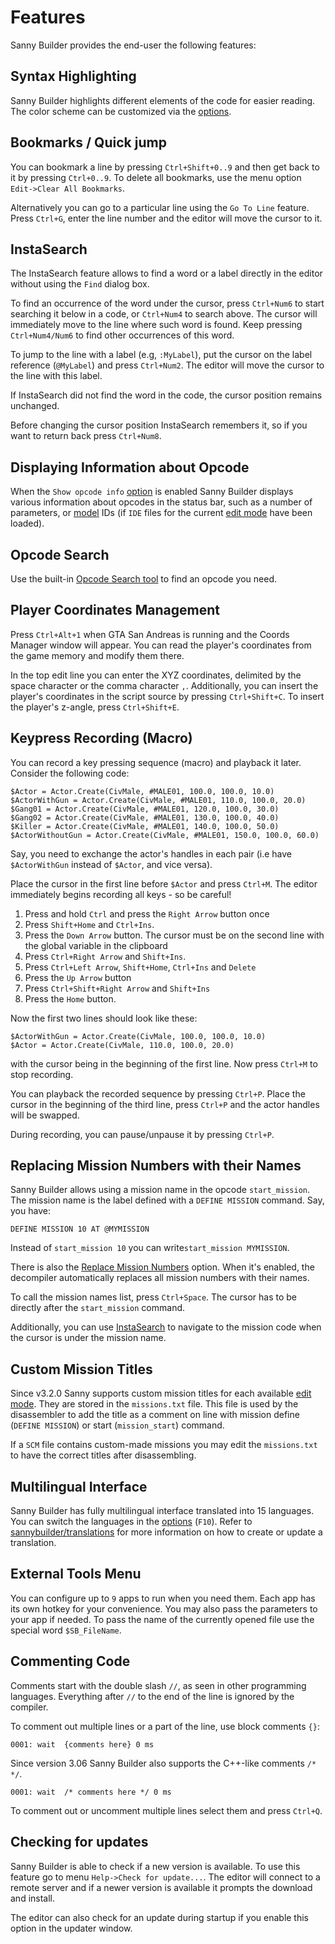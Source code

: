 # Features

Sanny Builder provides the end-user the following features:

## Syntax Highlighting

Sanny Builder highlights different elements of the code for easier reading. The color scheme can be customized via the [options](options/syntax-highlighting.md).

## Bookmarks / Quick jump

You can bookmark a line by pressing `Ctrl+Shift+0..9` and then get back to it by pressing `Ctrl+0..9`. To delete all bookmarks, use the menu option `Edit->Clear All Bookmarks`. 

Alternatively you can go to a particular line using the `Go To Line` feature. Press `Ctrl+G`, enter the line number and the editor will move the cursor to it.

## InstaSearch

The InstaSearch feature allows to find a word or a label directly in the editor without using the `Find` dialog box.

To find an occurrence of the word under the cursor, press `Ctrl+Num6` to start searching it below in a code, or `Ctrl+Num4` to search above. The cursor will immediately move to the line where such word is found. Keep pressing `Ctrl+Num4/Num6` to find other occurrences of this word.

To jump to the line with a label \(e.g, `:MyLabel`\), put the cursor on the label reference \(`@MyLabel`\) and press `Ctrl+Num2`. The editor will move the cursor to the line with this label.

If InstaSearch did not find the word in the code, the cursor position remains unchanged.

Before changing the cursor position InstaSearch remembers it, so if you want to return back press `Ctrl+Num8`.

## Displaying Information about Opcode

When the `Show opcode info` [option](options/editor.md) is enabled Sanny Builder displays various information about opcodes in the status bar, such as a number of parameters, or [model](coding/data-types.md#model-names) IDs \(if `IDE` files for the current [edit mode](edit-modes/#ide) have been loaded\).

## Opcode Search

Use the built-in [Opcode Search tool](opcode-search-tool.md) to find an opcode you need.

## Player Coordinates Management

Press `Ctrl+Alt+1` when GTA San Andreas is running and the Coords Manager window will appear. You can read the player's coordinates from the game memory and modify them there. 

In the top edit line you can enter the XYZ coordinates, delimited by the space character or the comma character `,`. Additionally, you can insert the player's coordinates in the script source by pressing `Ctrl+Shift+C`. To insert the player's z-angle, press `Ctrl+Shift+E`.

## Keypress Recording \(Macro\)

You can record a key pressing sequence \(macro\) and playback it later. Consider the following code:

```text
$Actor = Actor.Create(CivMale, #MALE01, 100.0, 100.0, 10.0)
$ActorWithGun = Actor.Create(CivMale, #MALE01, 110.0, 100.0, 20.0)
$Gang01 = Actor.Create(CivMale, #MALE01, 120.0, 100.0, 30.0)
$Gang02 = Actor.Create(CivMale, #MALE01, 130.0, 100.0, 40.0)
$Killer = Actor.Create(CivMale, #MALE01, 140.0, 100.0, 50.0)
$ActorWithoutGun = Actor.Create(CivMale, #MALE01, 150.0, 100.0, 60.0) 
```

Say, you need to exchange the actor's handles in each pair \(i.e have `$ActorWithGun` instead of `$Actor`, and vice versa\).

Place the cursor in the first line before `$Actor` and press `Ctrl+M`. The editor immediately begins recording all keys - so be careful!

1. Press and hold `Ctrl` and press the `Right Arrow` button once 
2. Press `Shift+Home` and `Ctrl+Ins`.
3. Press the `Down Arrow` button. The cursor must be on the second line with the global variable in the clipboard
4. Press `Ctrl+Right Arrow` and `Shift+Ins`.
5. Press `Ctrl+Left Arrow`, `Shift+Home`, `Ctrl+Ins` and `Delete`
6. Press the `Up Arrow` button
7. Press `Ctrl+Shift+Right Arrow` and `Shift+Ins`
8. Press the `Home` button.

Now the first two lines should look like these:

```text
$ActorWithGun = Actor.Create(CivMale, 100.0, 100.0, 10.0)
$Actor = Actor.Create(CivMale, 110.0, 100.0, 20.0)
```

with the cursor being in the beginning of the first line. Now press `Ctrl+M` to stop recording.

You can playback the recorded sequence by pressing `Ctrl+P`. Place the cursor in the beginning of the third line, press `Ctrl+P` and the actor handles will be swapped.

During recording, you can pause/unpause it by pressing `Ctrl+P`.

## Replacing Mission Numbers with their Names

Sanny Builder allows using a mission name in the opcode `start_mission`. The mission name is the label defined with a `DEFINE MISSION` command. Say, you have:

```text
DEFINE MISSION 10 AT @MYMISSION
```

Instead of `start_mission 10` you can write`start_mission MYMISSION`.

There is also the [Replace Mission Numbers](options/general.md#replace-mission-numbers) option. When it's enabled, the decompiler automatically replaces all mission numbers with their names.

To call the mission names list, press `Ctrl+Space`. The cursor has to be directly after the `start_mission` command.

Additionally, you can use [InstaSearch](features.md#instasearch) to navigate to the mission code when the cursor is under the mission name.

## Custom Mission Titles

Since v3.2.0 Sanny supports custom mission titles for each available [edit mode](edit-modes/). They are stored in the `missions.txt` file. This file is used by the disassembler to add the title as a comment on line with mission define \(`DEFINE MISSION`\) or start \(`mission_start`\) command. 

If a `SCM` file contains custom-made missions you may edit the `missions.txt` to have the correct titles after disassembling.

## Multilingual Interface

Sanny Builder has fully multilingual interface translated into 15 languages. You can switch the languages in the [options](options/general.md#interface-language) \(`F10`\). Refer to [sannybuilder/translations](https://github.com/sannybuilder/translations) for more information on how to create or update a translation.

## External Tools Menu

You can configure up to `9` apps to run when you need them. Each app has its own hotkey for your convenience. You may also pass the parameters to your app if needed. To pass the name of the currently opened file use the special word `$SB_FileName`.

## Commenting Code

Comments start with the double slash `//`, as seen in other programming languages. Everything after `//` to the end of the line is ignored by the compiler.

To comment out multiple lines or a part of the line, use block comments `{}`:

```text
0001: wait  {comments here} 0 ms
```

Since version 3.06 Sanny Builder also supports the C++-like comments `/* */`.

```text
0001: wait  /* comments here */ 0 ms
```

To comment out or uncomment multiple lines select them and press `Ctrl+Q`.

## Checking for updates

Sanny Builder is able to check if a new version is available. To use this feature go to menu `Help->Check for update...`. The editor will connect to a remote server and if a newer version is available it prompts the download and install. 

The editor can also check for an update during startup if you enable this option in the updater window.

